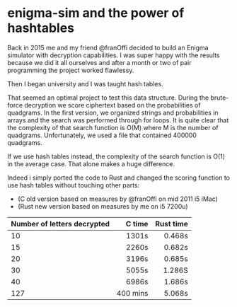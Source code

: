 # enigma-sim and the power of hashtables
Back in 2015 me and my friend @franOffi decided to build an Enigma simulator with decryption capabilities.
I was super happy with the results because we did it all ourselves and after a month or two of pair programming the project worked flawlessy.

Then I began university and I was taught hash tables.

That seemed an optimal project to test this data structure. 
During the brute-force decryption we score ciphertext based on the probabilities of quadgrams. In the first version, we organized strings and probabilities in arrays and the search was performed through for loops. It is quite clear that the complexity of that search function is O(M) where M is the number of quadgrams.
Unfortunately, we used a file that contained 400000 quadgrams.

If we use hash tables instead, the complexity of the search function is O(1) in the average case.
That alone makes a huge difference.

Indeed i simply ported the code to Rust and changed the scoring function to use hash tables without touching other parts:

* (C old version based on measures by @franOffi on mid 2011 i5 iMac)
* (Rust new version based on measures by me on i5 7200u)

| Number of letters decrypted| C time          | Rust time         |
|-------------------|----------------:|------------------:|
|10                 |1301s            |0.468s             |
|15                 |2260s            |0.682s             |
|20                 |3196s            |0.685s             | 
|30                 |5055s            |1.286S             |
|40                 |6986s            |1.686s             |
|127                |400 mins         |5.068s             |
